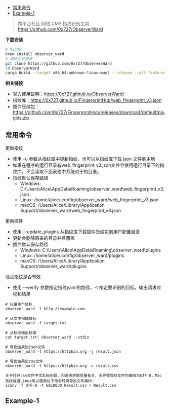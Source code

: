 - [常用命令](#常用命令)
- [Example-1](#example-1)

> 跨平台社区 网络 CMS 指纹识别工具 https://github.com/0x727/ObserverWard

**下载安装**

```bash
# MacOS
brew install observer_ward
# 源码手动安装
git clone https://github.com/0x727/ObserverWard
cd ObserverWard
cargo build --target x86_64-unknown-linux-musl --release --all-features
```

**相关链接**
- 官方使用说明：https://0x727.github.io/ObserverWard/
- 指纹库：https://0x727.github.io/FingerprintHub/web_fingerprint_v3.json
- 插件压缩包：https://github.com/0x727/FingerprintHub/releases/download/default/plugins.zip

## 常用命令

更新指纹
- 使用 -u 参数从指纹库中更新指纹，也可以从指纹库下载 json 文件到本地
- 如果在程序的运行目录有web_fingerprint_v3.json文件会使用运行目录下的指纹库，不会读取下面表格中系统对于的目录。
- 指纹默认保存路径
  - Windows: C:\Users\Alice\AppData\Roaming\observer_ward\web_fingerprint_v3.json
  - Linux: /home/alice/.config/observer_ward/web_fingerprint_v3.json
  - macOS: /Users/Alice/Library/Application Support/observer_ward/web_fingerprint_v3.json

更新插件
- 使用 --update_plugins 从指纹库下载插件压缩包到用户配置目录
- 更新会删除原来的目录并且覆盖
- 插件默认保存路径
  - Windows: C:\Users\Alice\AppData\Roaming\observer_ward\plugins
  - Linux: /home/alice/.config/observer_ward/plugins
  - macOS: /Users/Alice/Library/Application Support/observer_ward/plugins

验证指纹是否有效
- 使用 --verify 参数指定指纹yaml的路径，-t 指定要识别的目标，输出请求过程和结果

```
# 扫描单个目标
observer_ward -t http://example.com

# 从文件扫描目标
observer_ward -f target.txt

# 从标准输出扫描
cat target.txt| observer_ward --stdin

# 导出结果到json文件
observer_ward -t https://httpbin.org -j result.json

# 导出结果到csv文件
observer_ward -t https://httpbin.org -c result.csv

关于打开csv文件中文乱码问题，和系统环境变量有关，会导致保存文件的编码为UTF-8，Mac系统或者Linux可以使用以下命令转换导出文件编码：
iconv -f UTF-8 -t GB18030 Result.csv > Result.csv
```

## Example-1 